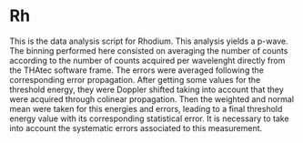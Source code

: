 # Rh

This is the data analysis script for Rhodium. This analysis yields a p-wave. 
The binning performed here consisted on averaging the number of counts according to the number of counts acquired per wavelenght directly
from the THAtec software frame. 
The errors were averaged following the corresponding error propagation. 
After getting some values for the threshold energy, they were Doppler shifted taking into account that they were acquired through colinear
propagation. 
Then the weighted and normal mean were taken for this energies and errors, leading to a final threshold energy value with its corresponding
statistical error. It is necessary to take into account the systematic errors associated to this measurement. 
